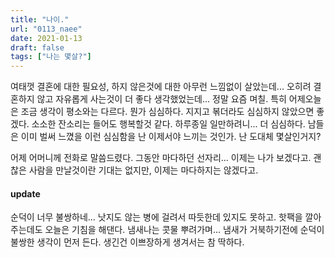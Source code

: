 ```yaml
---
title: "나이."
url: "0113_naee"
date: 2021-01-13
draft: false
tags: ["나는 몇살?"]
---
```

여태껏 결혼에 대한 필요성, 하지 않은것에 대한 아무런 느낌없이 살았는데... 오히려 결혼하지 않고 자유롭게 사는것이 더 좋다 생각했었는데... 정말 요즘 며칠. 특히 어제오늘은 조금 생각이 평소와는 다르다. 뭔가 심심하다. 지지고 볶더라도 심심하지 않았으면 좋겠다. 소소한 잔소리는 들어도 행복할것 같다. 하루종일 일만하려니... 더 심심하다. 남들은 이미 벌써 느꼈을 이런 심심함을 난 이제서야 느끼는 것인가. 난 도대체 몇살인거지?

어제 어머니께 전화로 말씀드렸다. 그동안 마다하던 선자리... 이제는 나가 보겠다고. 괜찮은 사람을 만날것이란 기대는 없지만, 이제는 마다하지는 않겠다고.

#### update

순덕이 너무 불쌍하네... 낫지도 않는 병에 걸려서 따듯한데 있지도 못하고. 핫팩을 깔아주는데도 오늘은 기침을 해댄다. 냄새나는 콧물 뿌려가며... 냄새가 거북하기전에 순덕이 불쌍한 생각이 먼저 든다. 생긴건 이쁘장하게 생겨서는 참 딱하다.
